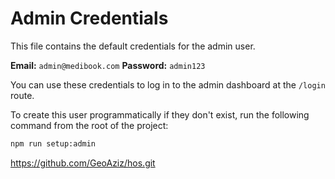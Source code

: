 # Admin Credentials

This file contains the default credentials for the admin user.

**Email:** `admin@medibook.com`
**Password:** `admin123`

You can use these credentials to log in to the admin dashboard at the `/login` route.

To create this user programmatically if they don't exist, run the following command from the root of the project:

```bash
npm run setup:admin
```

https://github.com/GeoAziz/hos.git